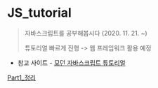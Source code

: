# JS_tutorial

>  자바스크립트를 공부해봅시다 (2020. 11. 21. ~)
>
>  튜토리얼 빠르게 진행 -> 웹 프레임워크 활용 예정



- 참고 사이트 - [모던 자바스크립트 튜토리얼](https://ko.javascript.info/)



[Part1_정리](/Part1/Part1_정리.md)

